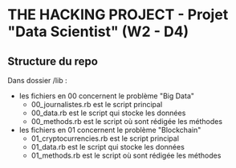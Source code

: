 # THE HACKING PROJECT - Projet "Data Scientist" (W2 - D4)
## Structure du repo
Dans dossier /lib :
- les fichiers en 00 concernent le problème "Big Data"
  - 00_journalistes.rb est le script principal
  - 00_data.rb est le script qui stocke les données
  - 00_methods.rb est le script où sont rédigée les méthodes
- les fichiers en 01 concernent le problème "Blockchain"
  - 01_cryptocurrencies.rb est le script principal
  - 01_data.rb est le script qui stocke les données
  - 01_methods.rb est le script où sont rédigée les méthodes